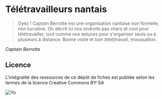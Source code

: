 # Télétravailleurs nantais

> Oyez !
> Captain Berrotte est une organisation nantaise non formelle, non lucrative. On décrit ici nos endroits pas chers et cool pour télétravailler, tout comme nos astuces pour s'organiser seuls ou à plusieurs à distance. 
> Bonne visite et bon (télé)travail, moussaillon.

*Captain Berrotte*

## Licence

L'intégralité des ressources de ce dépôt de fiches est publiée selon les termes de la licence Creative Commons BY-SA

![Yo](https://slack-files.com/files-tmb/T03CUD7B6-F0AG0HM5E-3854648981/slack_for_ios_upload_1024.jpg)
